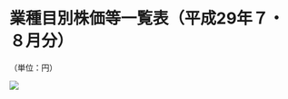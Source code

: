 # 業種目別株価等一覧表（平成29年７・８月分）

（単位：円）

![](https://www.nta.go.jp/tmp/9d30dce3-a116-4752-a1b9-a22848f799c7/images/6c8f60c2c1bd049b983b45ee42b28b3e430720be9b2d33dcef215622d69ebbb0.jpg)